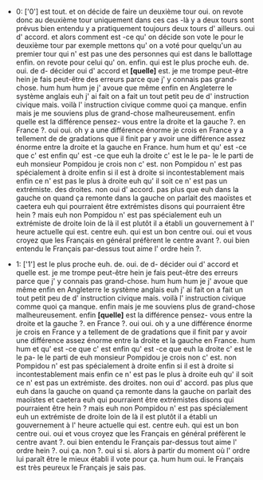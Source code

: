  * 0: ['0']
	est tout.
	 et on décide de faire un deuxième tour oui.
	 on revote donc au deuxième tour uniquement dans ces cas -là y a deux tours sont prévus bien entendu y a pratiquement toujours deux tours d' ailleurs.
	 oui d' accord.
	 et alors comment est -ce qu' on décide son vote le pour le deuxième tour par exemple mettons qu' on a voté pour quelqu'un au premier tour qui n' est pas une des personnes qui est dans le ballottage enfin.
	 on revote pour celui qu' on.
	 enfin.
	 qui est le plus proche euh.
	 de.
	 oui.
	 de d- décider oui d' accord et **[quelle]** est.
	 je me trompe peut-être hein je fais peut-être des erreurs parce que j' y connais pas grand-chose.
	 hum hum hum je j' avoue que même enfin en Angleterre le système anglais euh j' ai fait on a fait un tout petit peu de d' instruction civique mais.
	 voilà l' instruction civique comme quoi ça manque.
	 enfin mais je me souviens plus de grand-chose malheureusement.
	 enfin quelle est la différence pensez- vous entre la droite et la gauche ?.
	 en France ?.
	 oui oui.
	 oh y a une différence énorme je crois en France y a tellement de de gradations que il finit par y avoir une différence assez énorme entre la droite et la gauche en France.
	 hum hum et qu' est -ce que c' est enfin qu' est -ce que euh la droite c' est le le pa- le le parti de euh monsieur Pompidou je crois non c' est.
	 non Pompidou n' est pas spécialement à droite enfin si il est à droite si incontestablement mais enfin ce n' est pas le plus à droite euh qu' il soit ce n' est pas un extrémiste.
	 des droites.
	 non oui d' accord.
	 pas plus que euh dans la gauche on quand ça remonte dans la gauche on parlait des maoïstes et caetera euh qui pourraient être extrémistes disons qui pourraient être hein ? mais euh non Pompidou n' est pas spécialement euh un extrémiste de droite loin de là il est plutôt il a établi un gouvernement à l' heure actuelle qui est.
	 centre euh.
	 qui est un bon centre oui.
	 oui et vous croyez que les Français en général préfèrent le centre avant ?.
	 oui bien entendu le Français par-dessus tout aime l' ordre hein ?.
	
 * 1: ['1']
	 est le plus proche euh.
	 de.
	 oui.
	 de d- décider oui d' accord et quelle est.
	 je me trompe peut-être hein je fais peut-être des erreurs parce que j' y connais pas grand-chose.
	 hum hum hum je j' avoue que même enfin en Angleterre le système anglais euh j' ai fait on a fait un tout petit peu de d' instruction civique mais.
	 voilà l' instruction civique comme quoi ça manque.
	 enfin mais je me souviens plus de grand-chose malheureusement.
	 enfin **[quelle]** est la différence pensez- vous entre la droite et la gauche ?.
	 en France ?.
	 oui oui.
	 oh y a une différence énorme je crois en France y a tellement de de gradations que il finit par y avoir une différence assez énorme entre la droite et la gauche en France.
	 hum hum et qu' est -ce que c' est enfin qu' est -ce que euh la droite c' est le le pa- le le parti de euh monsieur Pompidou je crois non c' est.
	 non Pompidou n' est pas spécialement à droite enfin si il est à droite si incontestablement mais enfin ce n' est pas le plus à droite euh qu' il soit ce n' est pas un extrémiste.
	 des droites.
	 non oui d' accord.
	 pas plus que euh dans la gauche on quand ça remonte dans la gauche on parlait des maoïstes et caetera euh qui pourraient être extrémistes disons qui pourraient être hein ? mais euh non Pompidou n' est pas spécialement euh un extrémiste de droite loin de là il est plutôt il a établi un gouvernement à l' heure actuelle qui est.
	 centre euh.
	 qui est un bon centre oui.
	 oui et vous croyez que les Français en général préfèrent le centre avant ?.
	 oui bien entendu le Français par-dessus tout aime l' ordre hein ?.
	 oui ça.
	 non ?.
	 oui si si.
	 alors à partir du moment où l' ordre lui paraît être le mieux établi il vote pour ça.
	 hum hum oui.
	 le Français est très peureux le Français je sais pas.
	
